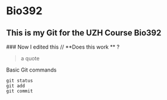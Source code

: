 # Bio392
## This is my Git for the UZH Course Bio392
### Now I edited this //
**Does this work ** ?
> a quote

Basic Git commands
```
git status
git add
git commit
```

